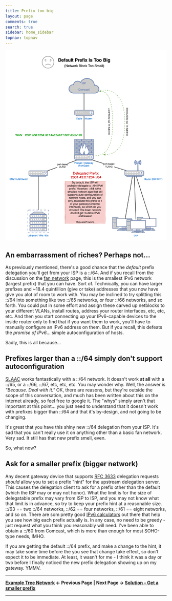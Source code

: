```yaml
---
title: Prefix too big
layout: page
comments: true
search: true
sidebar: home_sidebar
topnav: topnav
---
```


![](images/64_Prefix.png)

## An embarrassment of riches? Perhaps not...

As previously mentioned, there's a good chance that the _default_ prefix delegation you'll get from your ISP is a ::/64. And if you recall from the discussion on the [fan network](fan.thml) page, this is the smallest IPv6 network (largest prefix) that you can have. Sort of. Technically, you can have larger prefixes and ~18.4 quintillion (give or take) addresses that you now have give you alot of room to work with. You may be inclined to try splitting this ::/64 into something like two ::/65 networks, or four ::/66 networks, and so forth. You could put in some effort and assign these carved up netblocks to your different VLANs, install routes, address your router interfaces, etc, etc, etc. And then you start connecting up your IPv6-capable devices to the inside router only to find that if you want them to work, you'll have to manually configure an IPv6 address on them. But if you recall, this defeats the _promise of IPv6_... simple autoconfiguration of hosts.

Sadly, this is all because...

## Prefixes larger than a ::/64 simply don't support autoconfiguration

<a href="#" data-toggle="tooltip" data-original-title="{{site.data.glossary.SLAAC}}">SLAAC</a> works fantastically with a ::/64 network. It doesn't work **at all** with a ::/65, or a ::/66, ::/67, etc, etc, etc. You may wonder why. Well, the answer is _"Because. Deal with it."_ OK, there are reasons, but they're outside the scope of this conversation, and much has been written about this on the internet already, so feel free to google it. The "whys" simply aren't that important at this point... you just need to understand that it doesn't work with prefixes bigger than ::/64 and that it's by-design, and not going to be changing.

It's great that you have this shiny new ::/64 delegation from your ISP. It's sad that you can't really use it on anything other than a basic fan network. Very sad. It still has that new prefix smell, even.

So, what now?

## Ask for a smaller prefix (bigger network)

Any decent gateway device that supports [RFC 3633] delegation requests _should_ allow you to set a prefix "hint" for the upstream delegation server. This causes the delegation client to ask for a prefix other than the default (which the ISP may or may not honor). What the limit is for the size of delegatable prefix may vary from ISP to ISP, and you may not know what that limit is in advance, so try to keep your prefix hint at a reasonable size.  ::/63  == two ::/64 networks, ::/62 == four networks, ::/61 == eight networks, and so on. There are som pretty good [IPv6 calculators] out there that help you see how big each prefix actually is. In any case, no need to be greedy - just request what you think you reasonably will need. I've been able to obtain a ::/60 from Comcast, which is more than enough for most SOHO-type needs, IMHO.

If you are getting the default ::/64 prefix, and make a change to the hint, it may take some time before the you see that change take effect, so don't expect it to be immediate. At least, it wasn't for me - I think it was a day or two before I finally noticed the new prefix delegation showing up on my gateway. YMMV.

-----

**[Example Tree Network](tree.html) <- Previous Page \| Next Page -> [Solution - Get a smaller prefix](solution_prefix.html)**

-----

[IPv6 calculators]: https://subnettingpractice.com/ipv6_subnetting.html
[RFC 3633]: https://tools.ietf.org/html/rfc3633